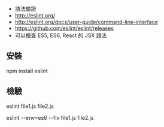 * 語法驗證
* http://eslint.org/
* http://eslint.org/docs/user-guide/command-line-interface
* https://github.com/eslint/eslint/releases
* 可以檢查 ES5, ES6, React 的 JSX 語法

## 安裝

npm install eslint

## 檢驗

eslint file1.js file2.js

eslint --env=es6 --fix file1.js file2.js